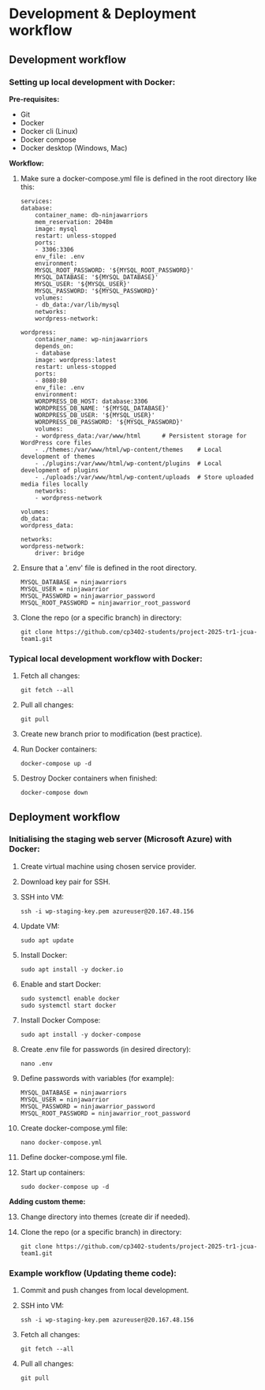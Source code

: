 # Development & Deployment workflow

## Development workflow

### Setting up local development with Docker:
**Pre-requisites:**
- Git
- Docker
- Docker cli (Linux)
- Docker compose
- Docker desktop (Windows, Mac)

**Workflow:**
1. Make sure a docker-compose.yml file is defined in the root directory like this:
    ```
    services:
    database:
        container_name: db-ninjawarriors
        mem_reservation: 2048m
        image: mysql
        restart: unless-stopped
        ports:
        - 3306:3306
        env_file: .env
        environment:
        MYSQL_ROOT_PASSWORD: '${MYSQL_ROOT_PASSWORD}'
        MYSQL_DATABASE: '${MYSQL_DATABASE}'
        MYSQL_USER: '${MYSQL_USER}'
        MYSQL_PASSWORD: '${MYSQL_PASSWORD}'
        volumes:
        - db_data:/var/lib/mysql
        networks:
        wordpress-network:

    wordpress:
        container_name: wp-ninjawarriors
        depends_on:
        - database
        image: wordpress:latest
        restart: unless-stopped
        ports:
        - 8080:80
        env_file: .env
        environment:
        WORDPRESS_DB_HOST: database:3306
        WORDPRESS_DB_NAME: '${MYSQL_DATABASE}'
        WORDPRESS_DB_USER: '${MYSQL_USER}'
        WORDPRESS_DB_PASSWORD: '${MYSQL_PASSWORD}'
        volumes:
        - wordpress_data:/var/www/html      # Persistent storage for WordPress core files
        - ./themes:/var/www/html/wp-content/themes    # Local development of themes
        - ./plugins:/var/www/html/wp-content/plugins  # Local development of plugins
        - ./uploads:/var/www/html/wp-content/uploads  # Store uploaded media files locally
        networks:
        - wordpress-network
        
    volumes:
    db_data: 
    wordpress_data:

    networks:
    wordpress-network:
        driver: bridge

    ```

2. Ensure that a '.env' file is defined in the root directory.
    ```
    MYSQL_DATABASE = ninjawarriors
    MYSQL_USER = ninjawarrior
    MYSQL_PASSWORD = ninjawarrior_password
    MYSQL_ROOT_PASSWORD = ninjawarrior_root_password
    ```

3. Clone the repo (or a specific branch) in directory:
    ```
    git clone https://github.com/cp3402-students/project-2025-tr1-jcua-team1.git
    ```

### Typical local development workflow with Docker:
1. Fetch all changes:
    ```
    git fetch --all
    ```

2. Pull all changes:
    ```
    git pull
    ```

3. Create new branch prior to modification (best practice).

4. Run Docker containers:
    ```
    docker-compose up -d
    ```

5. Destroy Docker containers when finished:
    ```
    docker-compose down
    ```

## Deployment workflow

### Initialising the staging web server (Microsoft Azure) with Docker:

1. Create virtual machine using chosen service provider.

2. Download key pair for SSH.

3. SSH into VM:
    ```
    ssh -i wp-staging-key.pem azureuser@20.167.48.156
    ```

4. Update VM:
    ```
    sudo apt update
    ```

5. Install Docker:
    ```
    sudo apt install -y docker.io
    ```

6. Enable and start Docker:
    ```
    sudo systemctl enable docker
    sudo systemctl start docker
    ```

7. Install Docker Compose:
    ```
    sudo apt install -y docker-compose
    ```

8. Create .env file for passwords (in desired directory):
    ```
    nano .env
    ```

9. Define passwords with variables (for example):
    ```
    MYSQL_DATABASE = ninjawarriors
    MYSQL_USER = ninjawarrior
    MYSQL_PASSWORD = ninjawarrior_password
    MYSQL_ROOT_PASSWORD = ninjawarrior_root_password
    ```

10. Create docker-compose.yml file:
    ```
    nano docker-compose.yml
    ```

11. Define docker-compose.yml file.

12. Start up containers:
    ```
    sudo docker-compose up -d
    ```

**Adding custom theme:**

13. Change directory into themes (create dir if needed).

14. Clone the repo (or a specific branch) in directory:
    ```
    git clone https://github.com/cp3402-students/project-2025-tr1-jcua-team1.git
    ```

### Example workflow (Updating theme code):

1. Commit and push changes from local development.

2. SSH into VM:
    ```
    ssh -i wp-staging-key.pem azureuser@20.167.48.156
    ```
    
3. Fetch all changes:
    ```
    git fetch --all
    ```

4. Pull all changes:
    ```
    git pull
    ```
